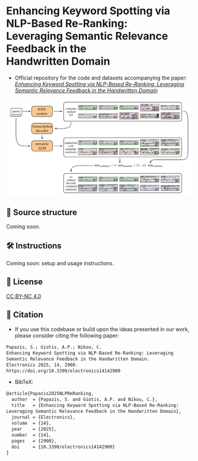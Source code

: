 # Enhancing Keyword Spotting via NLP-Based Re-Ranking:<br> Leveraging Semantic Relevance Feedback in the<br> Handwritten Domain

- Official repository for the code and datasets accompanying the paper:\
*[Enhancing Keyword Spotting via NLP-Based Re-Ranking: Leveraging Semantic Relevance Feedback in the Handwritten Domain](https://www.mdpi.com/2079-9292/14/14/2900)*

![The proposed relevance feedback mechanism.](/relevance-feedback-mechanism.png "The proposed relevance feedback mechanism")

## 📁 Source structure
Coming soon.

## 🛠️ Instructions
Coming soon: setup and usage instructions.

## 📜 License

[CC BY-NC 4.0](https://creativecommons.org/licenses/by-nc/4.0/)
 
## 📖 Citation

- If you use this codebase or build upon the ideas presented in our work, please consider citing the following paper:
```
Papazis, S.; Giotis, A.P.; Nikou, C.
Enhancing Keyword Spotting via NLP-Based Re-Ranking: Leveraging Semantic Relevance Feedback in the Handwritten Domain.
Electronics 2025, 14, 2900. https://doi.org/10.3390/electronics14142900
```

- BibTeX:
```
@article{Papazis2025NLPReRanking,
  author  = {Papazis, S. and Giotis, A.P. and Nikou, C.},
  title   = {Enhancing Keyword Spotting via NLP-Based Re-Ranking: Leveraging Semantic Relevance Feedback in the Handwritten Domain},
  journal = {Electronics},
  volume  = {14},
  year    = {2025},
  number  = {14},
  pages   = {2900},
  doi     = {10.3390/electronics14142900}
}
```
